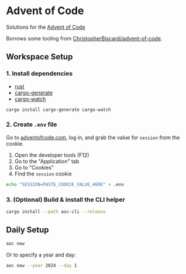 # Advent of Code

Solutions for the [Advent of Code](http://adventofcode.com/)

Borrows some tooling from
[ChristopherBiscardi/advent-of-code](https://github.com/ChristopherBiscardi/advent-of-code).

## Workspace Setup

### 1. Install dependencies

- [rust](https://www.rust-lang.org/tools/install)
- [cargo-generate](https://github.com/cargo-generate/cargo-generate)
- [cargo-watch](https://github.com/watchexec/cargo-watch)

```sh
cargo install cargo-generate cargo-watch
```

### 2. Create `.env` file

Go to [adventofcode.com](https://adventofcode.com/), log in, and grab the value
for `session` from the cookie.

1. Open the developer tools (F12)
2. Go to the "Application" tab
3. Go to "Cookies"
4. Find the `session` cookie

```sh
echo "SESSION=PASTE_COOKIE_VALUE_HERE" > .env
```

### 3. (Optional) Build & install the CLI helper

```sh
cargo install --path aoc-cli --release
```

## Daily Setup

```sh
aoc new
```
Or to specify a year and day:

```sh
aoc new --year 2024 --day 1
```
